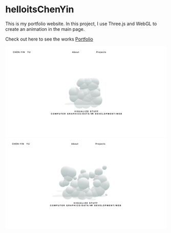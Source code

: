# helloitsChenYin
This is my portfolio website.
In this project, I use Three.js and WebGL to create an animation in the main page.

Check out here to see the works
[Portfolio](https://chenyin-yu.github.io/helloitsChenYin/)

<img src="https://github.com/ChenYin-Yu/helloitsChenYin/blob/gh-pages/demo-1.png"/>
<img src = "https://github.com/ChenYin-Yu/helloitsChenYin/blob/gh-pages/demo-2.png">
